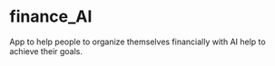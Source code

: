 # finance_AI
App to help people to organize themselves financially with AI help to achieve their goals.
